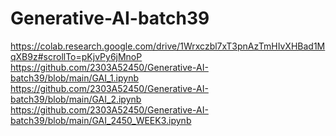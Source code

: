 # Generative-AI-batch39
https://colab.research.google.com/drive/1Wrxczbl7xT3pnAzTmHIvXHBad1MqXB9z#scrollTo=pKjvPy6jMnoP
https://github.com/2303A52450/Generative-AI-batch39/blob/main/GAI_1.ipynb
https://github.com/2303A52450/Generative-AI-batch39/blob/main/GAI_2.ipynb
https://github.com/2303A52450/Generative-AI-batch39/blob/main/GAI_2450_WEEK3.ipynb
